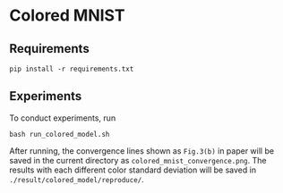 # Colored MNIST

## Requirements
```
pip install -r requirements.txt
```

## Experiments
To conduct experiments, run

```
bash run_colored_model.sh
```

After running, the convergence lines shown as `Fig.3(b)` in paper will be saved in the current directory as `colored_mnist_convergence.png`. The results with each different color standard deviation will be saved in `./result/colored_model/reproduce/`.



